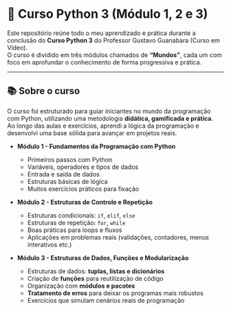 # 🚀 Curso Python 3 (Módulo 1, 2 e 3)

Este repositório reúne todo o meu aprendizado e prática durante a conclusão do **Curso Python 3** do Professor Gustavo Guanabara (Curso em Vídeo).  
O curso é dividido em três módulos chamados de **“Mundos”**, cada um com foco em aprofundar o conhecimento de forma progressiva e prática.

---

## 📚 Sobre o curso

O curso foi estruturado para guiar iniciantes no mundo da programação com Python, utilizando uma metodologia **didática, gamificada e prática**.  
Ao longo das aulas e exercícios, aprendi a lógica da programação e desenvolvi uma base sólida para avançar em projetos reais.

- **Módulo 1 - Fundamentos da Programação com Python**
  - Primeiros passos com Python
  - Variáveis, operadores e tipos de dados
  - Entrada e saída de dados
  - Estruturas básicas de lógica
  - Muitos exercícios práticos para fixação

- **Módulo 2 - Estruturas de Controle e Repetição**
  - Estruturas condicionais: `if`, `elif`, `else`
  - Estruturas de repetição: `for`, `while`
  - Boas práticas para loops e fluxos
  - Aplicações em problemas reais (validações, contadores, menus interativos etc.)

- **Módulo 3 - Estruturas de Dados, Funções e Modularização**
  - Estruturas de dados: **tuplas, listas e dicionários**
  - Criação de **funções** para reutilização de código
  - Organização com **módulos e pacotes**
  - **Tratamento de erros** para deixar os programas mais robustos
  - Exercícios que simulam cenários reais de programação
